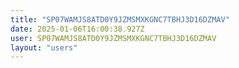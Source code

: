 ```yaml
---
title: "SP07WAMJS8ATD0Y9JZMSMXKGNC7TBHJ3D16DZMAV"
date: 2025-01-06T16:00:38.927Z
user: SP07WAMJS8ATD0Y9JZMSMXKGNC7TBHJ3D16DZMAV
layout: "users"
---
```

    